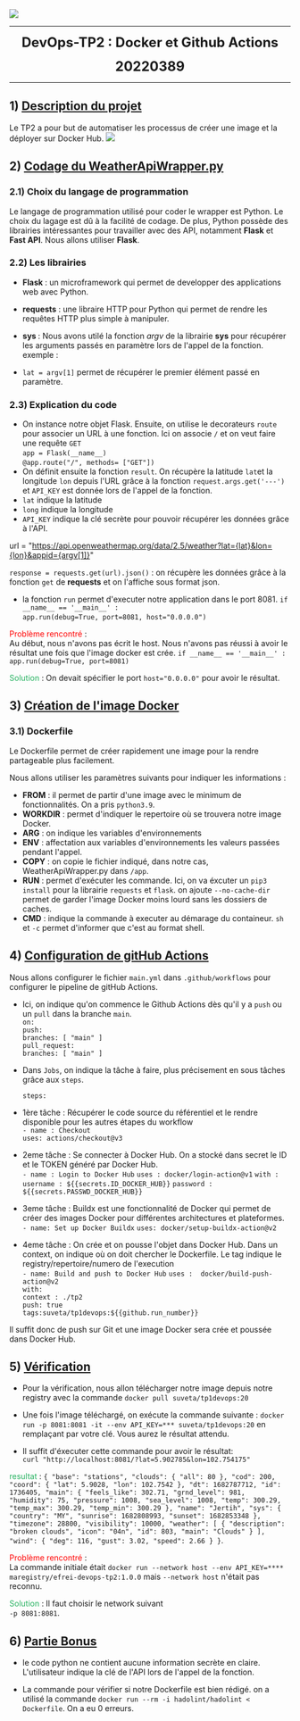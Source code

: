 <div class="pull-left"> 
<img src="https://ianwhitestone.work/images/docker-gcr-ga/docker-ga-gcr.png" > 
</div> 

---
<center> <b> <FONT size="5pt">DevOps-TP2 : Docker et Github Actions  

20220389 </FONT></b></center> 

---  

## 1) <u>Description du projet </u>  

Le TP2 a pour but de automatiser les processus de créer une image et la déployer sur Docker Hub.
<img src="https://repository-images.githubusercontent.com/225716226/6762dd00-6aa2-11ea-912d-7cfb0e2457f6" > 
</div>   

## 2) <u>Codage du WeatherApiWrapper.py </u>

### 2.1) Choix du langage de programmation  

Le langage de programmation utilisé pour coder le wrapper est Python. Le choix du lagage est dû à la facilité de codage. De plus, Python possède des librairies intéressantes pour travailler avec des API, notamment <b>Flask</b> et <b>Fast API</b>. Nous allons utiliser <b>Flask</b>.

### 2.2) Les librairies
- <b> Flask</b> : un microframework qui permet de developper des applications web avec Python.

- <b> requests</b> : une libraire HTTP pour Python qui permet de rendre les requêtes HTTP plus simple à manipuler.

- <b> sys </b> : Nous avons utilé la fonction <I>argv</I> de la librairie <b>sys</b> pour récupérer les arguments passés en paramètre lors de l'appel de la fonction.   
exemple :  
 - `lat = argv[1]` permet de récupérer le premier élément passé en paramètre.  

### 2.3) Explication du code
- On instance notre objet Flask. Ensuite, on utilise le decorateurs `route` pour associer un URL à une fonction. Ici on associe `/` et on veut faire une requête `GET`  
`app = Flask(__name__) `   
`@app.route("/", methods= ["GET"])`  
- On définit ensuite la fonction `result`. On récupère  la latitude `lat`et la longitude `lon` depuis l'URL grâce à la fonction `request.args.get('---')` et `API_KEY` est donnée lors de l'appel de la fonction.  
- `lat` indique la latitude
- `long` indique la longitude
- `API_KEY` indique la clé secrète pour pouvoir récupérer les données grâce à l'API.


url = "https://api.openweathermap.org/data/2.5/weather?lat={lat}&lon={lon}&appid={argv[1]}"

 `response = requests.get(url).json()` : on récupère les données grâce à la fonction `get` de <b>requests</b> et on l'affiche sous format json.

- la fonction `run` permet d'executer notre application dans le port 8081.
 `if __name__ == '__main__' :`  
    `app.run(debug=True, port=8081, host="0.0.0.0")`  

<span style="color: #FF0000"> Problème rencontré</span> :  
Au début, nous n'avons pas écrit le host. Nous n'avons pas réussi à avoir le résultat une fois que l'image docker est crée.
`if __name__ == '__main__' :`  
    `app.run(debug=True, port=8081)`  

<span style="color: #26B260"> Solution</span> :  On devait spécifier le port `host="0.0.0.0"` pour avoir le résultat.


## 3) <u>Création de l'image Docker</u>

### 3.1) Dockerfile  
Le Dockerfile permet de créer rapidement une image pour la rendre partageable plus facilement.

Nous allons utiliser les paramètres suivants pour indiquer les informations :

- <b>FROM</b> : il permet de partir d'une image avec le minimum de fonctionnalités. On a pris `python3.9`.
- <b>WORKDIR</b>  : permet d'indiquer le repertoire où se trouvera notre image Docker.
- <b>ARG</b> : on indique les variables d'environnements
- <b>ENV</b> : affectation aux variables d'environnements les valeurs passées pendant l'appel.
- <b>COPY</b> : on copie le fichier indiqué, dans notre cas, WeatherApiWrapper.py dans `/app`.
- <b>RUN</b> : permet d'exécuter les commande. Ici, on va éxcuter un `pip3 install` pour la librairie `requests` et `flask`. on ajoute `--no-cache-dir` permet de garder l'image Docker moins lourd sans les dossiers de caches.
- <b>CMD</b> : indique la commande à executer au démarage du containeur. `sh` et `-c` permet d'informer que c'est au format shell.

## 4) <u>Configuration de gitHub Actions</u>

Nous allons configurer le fichier `main.yml` dans `.github/workflows` pour configurer le pipeline de gitHub Actions.  

- Ici, on indique qu'on commence le Github Actions dès qu'il y a `push` ou un `pull` dans la branche `main`.      
`on:`  
  	`push:`  
    `branches: [ "main" ]`  
  `pull_request:`  
    `branches: [ "main" ]`  


- Dans `Jobs`, on indique la tâche à faire, plus précisement en sous tâches grâce aux `steps`.

    `steps:`  
- 1ère tâche : Récupérer le code source du référentiel et le rendre disponible pour les autres étapes du workflow   
    `- name : Checkout`  
      `uses: actions/checkout@v3`

- 2eme tâche : Se connecter à Docker Hub. On a stocké dans secret le ID et le TOKEN généré par Docker Hub.  
    `- name : Login to Docker Hub`
      `uses : docker/login-action@v1`
      `with :`
        `username : ${{secrets.ID_DOCKER_HUB}}`
        `password : ${{secrets.PASSWD_DOCKER_HUB}}`

- 3eme tâche : Buildx est une fonctionnalité de Docker qui permet de créer des images Docker pour différentes architectures et plateformes.   
    `- name: Set up Docker Buildx`
      `uses: docker/setup-buildx-action@v2`

- 4eme tâche : On crée et on pousse l'objet dans Docker Hub.  Dans un context, on indique où on doit chercher le Dockerfile. Le tag indique le registry/repertoire/numero de l'execution  
    `- name: Build and push to Docker Hub`
      `uses :  docker/build-push-action@v2`  
      `with:`  
        `context : ./tp2`  
        `push: true`  
        `tags:suveta/tp1devops:${{github.run_number}}`

Il suffit donc de push sur Git et une image Docker sera crée et poussée dans Docker Hub. 


## 5) <u>Vérification</u>
- Pour la vérification, nous allon télécharger notre image depuis notre registry avec la commande `docker pull suveta/tp1devops:20`

- Une fois l'image téléchargé, on exécute la commande suivante : `docker run -p 8081:8081 -it --env API_KEY=*** suveta/tp1devops:20` en remplaçant par votre clé. Vous aurez le résultat attendu.

- Il suffit d'éxecuter cette commande pour avoir le résultat:  
`curl "http://localhost:8081/?lat=5.902785&lon=102.754175"`

<span style="color: #26B260">resultat</span> :
`{
  "base": "stations",
  "clouds": {
    "all": 80
  },
  "cod": 200,
  "coord": {
    "lat": 5.9028,
    "lon": 102.7542
  },
  "dt": 1682787712,
  "id": 1736405,
  "main": {
    "feels_like": 302.71,
    "grnd_level": 981,
    "humidity": 75,
    "pressure": 1008,
    "sea_level": 1008,
    "temp": 300.29,
    "temp_max": 300.29,
    "temp_min": 300.29
  },
  "name": "Jertih",
  "sys": {
    "country": "MY",
    "sunrise": 1682808993,
    "sunset": 1682853348
  },
  "timezone": 28800,
  "visibility": 10000,
  "weather": [
    {
      "description": "broken clouds",
      "icon": "04n",
      "id": 803,
      "main": "Clouds"
    }
  ],
  "wind": {
    "deg": 116,
    "gust": 3.02,
    "speed": 2.66
  }
}`.

<span style="color: #FF0000"> Problème rencontré</span> :  
La commande initiale était `docker run --network host --env API_KEY=**** maregistry/efrei-devops-tp2:1.0.0` mais `--network host` n'était pas reconnu.

<span style="color: #26B260"> Solution</span> :  Il faut choisir le network suivant  
`-p 8081:8081`.

## 6) <u>Partie Bonus</u>

- le code python ne contient aucune information secrète en claire. L'utilisateur indique la clé de l'API lors de l'appel de la fonction.

- La commande pour vérifier si notre Dockerfile est bien rédigé. on a utilisé la commande `docker run --rm -i hadolint/hadolint < Dockerfile`. On a eu 0 erreurs.

